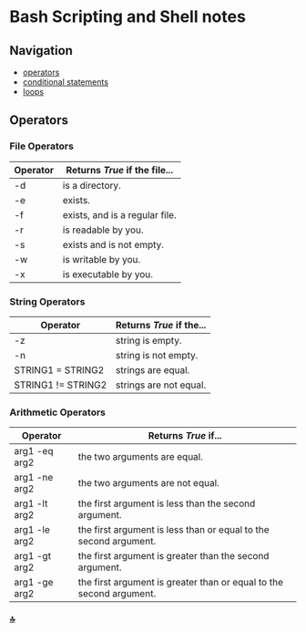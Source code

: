 # Bash Scripting and Shell notes

## Navigation

- [operators](#operators)
- [conditional statements](#conditionals)
- [loops](#loops)

## Operators

### File Operators

| Operator  | Returns **_True_** if the file... |
|---------- |---------------------------------- |
| -d <file> | is a directory.                   |
| -e <file> | exists.                           |
| -f <file> | exists, and is a regular file.    |
| -r <file> | is readable by you.               |
| -s <file> | exists and is not empty.          |
| -w <file> | is writable by you.               |
| -x <file> | is executable by you.             |

### String Operators

| Operator           | Returns **_True_** if the...  |
|------------------- |-----------------------------  |
| -z <string>        | string is empty.              |
| -n <string>        | string is not empty.          |
| STRING1 = STRING2  | strings are equal.            |
| STRING1 != STRING2 | strings are not equal.        |

### Arithmetic Operators

| Operator        | Returns **_True_** if...                                            |
|---------------- |-------------------------------------------------------------------- |
| arg1 -eq arg2   | the two arguments are equal.                                        |
| arg1 -ne arg2   | the two arguments are not equal.                                    |
| arg1 -lt arg2   | the first argument is less than the second argument.                |
| arg1 -le arg2   | the first argument is less than or equal to the second argument.    |
| arg1 -gt arg2   | the first argument is greater than the second argument.             |
| arg1 -ge arg2   | the first argument is greater than or equal to the second argument. |

#### [🔝](#navigation)
